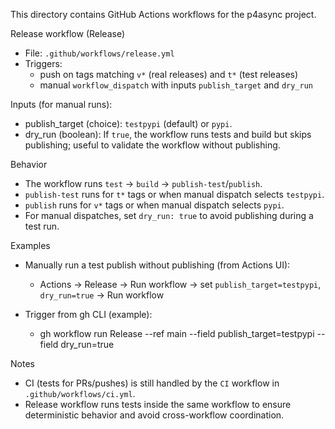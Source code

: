 This directory contains GitHub Actions workflows for the p4async project.

Release workflow (Release)
- File: `.github/workflows/release.yml`
- Triggers:
  - push on tags matching `v*` (real releases) and `t*` (test releases)
  - manual `workflow_dispatch` with inputs `publish_target` and `dry_run`

Inputs (for manual runs):
- publish_target (choice): `testpypi` (default) or `pypi`.
- dry_run (boolean): If `true`, the workflow runs tests and build but skips publishing; useful to validate the workflow without publishing.

Behavior
- The workflow runs `test` -> `build` -> `publish-test`/`publish`.
- `publish-test` runs for `t*` tags or when manual dispatch selects `testpypi`.
- `publish` runs for `v*` tags or when manual dispatch selects `pypi`.
- For manual dispatches, set `dry_run: true` to avoid publishing during a test run.

Examples
- Manually run a test publish without publishing (from Actions UI):
  - Actions → Release → Run workflow → set `publish_target=testpypi`, `dry_run=true` → Run workflow

- Trigger from gh CLI (example):
  - gh workflow run Release --ref main --field publish_target=testpypi --field dry_run=true

Notes
- CI (tests for PRs/pushes) is still handled by the `CI` workflow in `.github/workflows/ci.yml`.
- Release workflow runs tests inside the same workflow to ensure deterministic behavior and avoid cross-workflow coordination.
